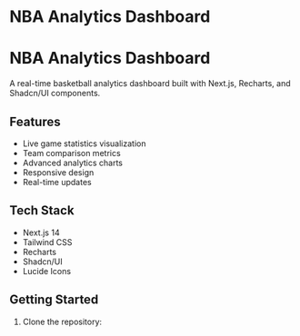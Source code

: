 # NBA Analytics Dashboard
# NBA Analytics Dashboard

A real-time basketball analytics dashboard built with Next.js, Recharts, and Shadcn/UI components.

## Features

- Live game statistics visualization
- Team comparison metrics
- Advanced analytics charts
- Responsive design
- Real-time updates

## Tech Stack

- Next.js 14
- Tailwind CSS
- Recharts
- Shadcn/UI
- Lucide Icons

## Getting Started

1. Clone the repository: